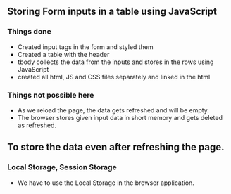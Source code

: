 ## Storing Form inputs in a table using JavaScript

### Things done

- Created input tags in the form and styled them
- Created a table with the header
- tbody collects the data from the inputs and stores in the rows using JavaScript
- created all html, JS and CSS files separately and linked in the html

### Things not possible here

- As we reload the page, the data gets refreshed and will be empty.
- The browser stores given input data in short memory and gets deleted as refreshed.

## To store the data even after refreshing the page.

### Local Storage, Session Storage

- We have to use the Local Storage in the browser application.
